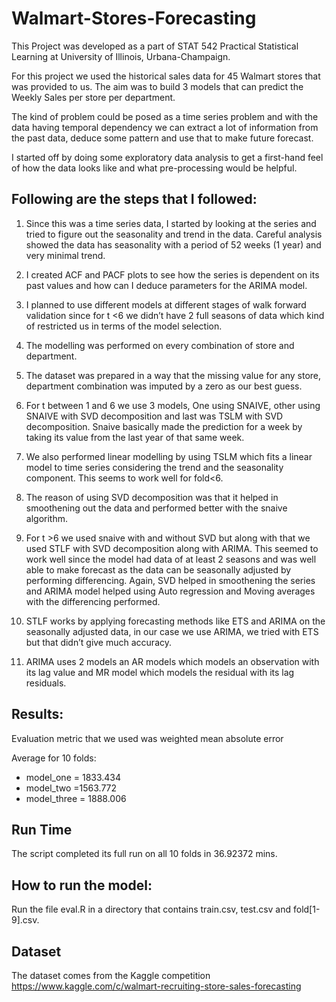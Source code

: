# Walmart-Stores-Forecasting

This Project was developed as a part of STAT 542 Practical Statistical Learning at University of Illinois, Urbana-Champaign. 

For this project we used the historical sales data for 45 Walmart stores that was provided to us. The aim was to build 3 models that can predict the Weekly Sales per store per department.

The kind of problem could be posed as a time series problem and with the data having temporal dependency we can extract a lot of information from the past data, deduce some pattern and use that to make future forecast.

I started off by doing some exploratory data analysis to get a first-hand feel of how the data looks like and what pre-processing would be helpful.

## Following are the steps that I followed:

1.	Since this was a time series data, I started by looking at the series and tried to figure out the seasonality and trend in the data. Careful analysis showed the data has seasonality with a period of 52 weeks (1 year) and very minimal trend.

2.	I created ACF and PACF plots to see how the series is dependent on its past values and how can I deduce parameters for the ARIMA model.

3.	I planned to use different models at different stages of walk forward validation since for t <6 we didn’t have 2 full seasons of data which kind of restricted us in terms of the model selection.

4.	The modelling was performed on every combination of store and department.

5.	The dataset was prepared in a way that the missing value for any store, department combination was imputed by a zero as our best guess.

6.	For t between 1 and 6 we use 3 models, One using SNAIVE, other using SNAIVE with SVD decomposition and last was TSLM with SVD decomposition. Snaive basically made the prediction for a week by taking its value from the last year of that same week.

7.	We also performed linear modelling by using TSLM which fits a linear model to time series considering the trend and the seasonality component. This seems to work well for fold<6.

8.	The reason of using SVD decomposition was that it helped in smoothening out the data and performed better with the snaive algorithm.

9.	For t >6 we used snaive with and without SVD but along with that we used STLF with SVD decomposition along with ARIMA. This seemed to work well since the model had data of at least 2 seasons and was well able to make forecast as the data can be seasonally adjusted by performing differencing. Again, SVD helped in smoothening the series and ARIMA model helped using Auto regression and Moving averages with the differencing performed.

10.	STLF works by applying forecasting methods like ETS and ARIMA on the seasonally adjusted data, in our case we use ARIMA, we tried with ETS but that didn’t give much accuracy.

11.	ARIMA uses 2 models an AR models which models an observation with its lag value and MR model which models the residual with its lag residuals.


## Results:

Evaluation metric that we used was weighted mean absolute error

Average for 10 folds:
-	model_one = 1833.434
-	model_two =1563.772
-	model_three = 1888.006


## Run Time

The script completed its full run on all 10 folds in 36.92372 mins.



## How to run the model:
Run the file eval.R in a directory that contains train.csv, test.csv and fold[1-9].csv.

## Dataset 

The dataset comes from the Kaggle competition  https://www.kaggle.com/c/walmart-recruiting-store-sales-forecasting 

